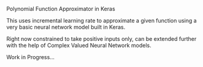 Polynomial Function Approximator in Keras

This uses incremental learning rate to approximate a given function using a very basic neural network model built in Keras.

Right now constrained to take positive inputs only, can be extended further with the help of Complex Valued Neural Network models.

Work in Progress...
